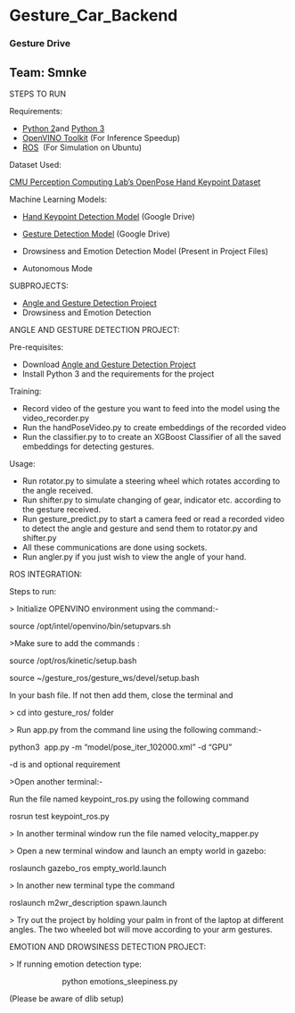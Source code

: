 # Gesture_Car_Backend
### Gesture Drive

## Team: Smnke

<span class="c11 c20"></span>

<span class="c23">STEPS TO RUN</span>

<span class="c11 c20"></span>

<span class="c22">Requirements:</span>

*   <span class="c12">[Python 2](https://www.google.com/url?q=https://www.python.org/downloads/release/python-272/&sa=D&ust=1578845012132000)</span><span class="c10">and</span> <span class="c12">[Python 3](https://www.google.com/url?q=https://www.python.org/downloads/release/python-381/&sa=D&ust=1578845012133000)</span><span class="c11 c10"> </span>
*   <span class="c12">[OpenVINO Toolkit](https://www.google.com/url?q=https://docs.openvinotoolkit.org/latest/_docs_install_guides_installing_openvino_windows.html%23Install-Core-Components&sa=D&ust=1578845012133000)</span><span class="c11 c10"> (For Inference Speedup)</span>
*   <span class="c12">[ROS](https://www.google.com/url?q=https://www.ros.org/install/&sa=D&ust=1578845012133000)</span><span class="c11 c10">  (For Simulation on Ubuntu)</span>

<span class="c5"></span>

<span class="c5">Dataset Used:</span>

<span class="c12">[CMU Perception Computing Lab’s OpenPose Hand Keypoint Dataset](https://www.google.com/url?q=http://domedb.perception.cs.cmu.edu/handdb.html&sa=D&ust=1578845012133000)</span>

<span class="c11 c27"></span>

<span class="c5">Machine Learning Models:</span>

*   <span class="c12">[Hand Keypoint Detection Model](https://www.google.com/url?q=https://drive.google.com/open?id%3D1i8cahIVGcG52EDCr1s2y8hNNnDctcG_n&sa=D&ust=1578845012133000)</span><span class="c11 c10"> (Google Drive)</span>

*   <span class="c12">[Gesture Detection Model](https://www.google.com/url?q=https://drive.google.com/open?id%3D1k4i21ckAwomgV0HOYhn4NaeOswJJpPQ-&sa=D&ust=1578845012134000)</span><span class="c11 c10"> (Google Drive)</span>
*   <span class="c11 c10">Drowsiness and Emotion Detection Model (Present in Project Files)</span>
*   <span class="c11 c10">Autonomous Mode</span>

<span class="c11 c20"></span>

<span class="c5">SUBPROJECTS:</span>

*   <span class="c12">[Angle and Gesture Detection Project](https://www.google.com/url?q=https://drive.google.com/drive/folders/1HREBvGL-ueK6oai9B22IkoWd7Gd94VQY?usp%3Dsharing&sa=D&ust=1578845012134000)</span>
*   <span class="c11 c15">Drowsiness and Emotion Detection</span>

<span class="c3"></span>

<span class="c3"></span>

<span class="c3"></span>

<span class="c3"></span>

<span class="c16">ANGLE AND GESTURE DETECTION PROJECT:</span>

<span class="c3"></span>

<span class="c21">Pre-requisites:</span>

*   <span class="c17">Download</span> <span class="c12">[Angle and Gesture Detection Project](https://www.google.com/url?q=https://drive.google.com/drive/folders/1HREBvGL-ueK6oai9B22IkoWd7Gd94VQY?usp%3Dsharing&sa=D&ust=1578845012135000)</span>
*   <span class="c3">Install Python 3 and the requirements for the project</span>

<span class="c3"></span>

<span class="c24 c21">Training:</span>

*   <span class="c3">Record video of the gesture you want to feed into the model using the video_recorder.py</span>
*   <span class="c3">Run the handPoseVideo.py to create embeddings of the recorded video</span>
*   <span class="c3">Run the classifier.py to to create an XGBoost Classifier of all the saved embeddings for detecting gestures.</span>

<span class="c3"></span>

<span class="c21 c24">Usage:</span>

*   <span class="c3">Run rotator.py to simulate a steering wheel which rotates according to the angle received.</span>
*   <span class="c3">Run shifter.py to simulate changing of gear, indicator etc. according to the gesture received.</span>
*   <span class="c3">Run gesture_predict.py to start a camera feed or read a recorded video to detect the angle and gesture and send them to rotator.py and shifter.py</span>
*   <span class="c3">All these communications are done using sockets.</span>
*   <span class="c3">Run angler.py if you just wish to view the angle of your hand.</span>

<span class="c3"></span>

<span class="c3"></span>

<span class="c3"></span>

<span class="c3"></span>

<span class="c3"></span>

<span class="c3"></span>

<span class="c3"></span>

<span class="c3"></span>

<span class="c3"></span>

<span class="c3">ROS INTEGRATION:</span>

<span class="c3">Steps to run:</span>

<span class="c3">> Initialize OPENVINO environment using the command:-</span>

<span class="c3">source /opt/intel/openvino/bin/setupvars.sh</span>

<span class="c3">>Make sure to add the commands :</span>

<span class="c3">source /opt/ros/kinetic/setup.bash</span>

<span class="c3">source ~/gesture_ros/gesture_ws/devel/setup.bash</span>

<span class="c3">In your bash file. If not then add them, close the terminal and</span>

<span class="c3">> cd into gesture_ros/ folder</span>

<span class="c3">> Run app.py from the command line using the following command:-</span>

<span class="c3">python3  app.py -m “model/pose_iter_102000.xml” -d “GPU”</span>

<span class="c3">-d is and optional requirement</span>

<span class="c3">>Open another terminal:-</span>

<span class="c3">Run the file named keypoint_ros.py using the following command</span>

<span class="c3">rosrun test keypoint_ros.py</span>

<span class="c3">> In another terminal window run the file named velocity_mapper.py</span>

<span class="c3">> Open a new terminal window and launch an empty world in gazebo:</span>

<span class="c3">roslaunch gazebo_ros empty_world.launch</span>

<span class="c3">> In another new terminal type the command</span>

<span class="c3">roslaunch m2wr_description spawn.launch</span>

<span class="c3">> Try out the project by holding your palm in front of the laptop at different angles. The two wheeled bot will move according to your arm gestures.</span>

<span class="c3"></span>

<span class="c3"></span>

<span class="c3"></span>

<span class="c16">EMOTION AND DROWSINESS DETECTION PROJECT:</span>

<span class="c3">> If running emotion detection type:</span>

<span class="c3">                        python emotions_sleepiness.py</span>

<span class="c3">(Please be aware of dlib setup)</span>

<span class="c3"></span>

<span class="c3"></span>
